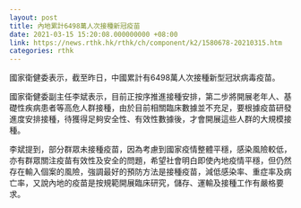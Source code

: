 ```yaml
---
layout: post
title: 內地累計6498萬人次接種新冠疫苗
date: 2021-03-15 15:20:08.000000000 +08:00
link: https://news.rthk.hk/rthk/ch/component/k2/1580678-20210315.htm
categories: rthk
---
```


國家衛健委表示，截至昨日，中國累計有6498萬人次接種新型冠狀病毒疫苗。

國家衛健委副主任李斌表示，目前正按序推進接種安排，第二步將開展老年人、基礎性疾病患者等高危人群接種，由於目前相關臨床數據並不充足，要根據疫苗研發進度安排接種，待獲得足夠安全性、有效性數據後，才會開展這些人群的大規模接種。

李斌提到，部分群眾未接種疫苗，因為考慮到國家疫情整體平穩，感染風險較低，亦有群眾關注疫苗有效性及安全的問題，希望社會明白即使內地疫情平穩，但仍然存在輸入個案的風險，強調最好的預防方法是接種疫苗，減低感染率、重症率及病亡率，又說內地的疫苗是按規範開展臨床研究，儲存、運輸及接種工作有嚴格要求。
